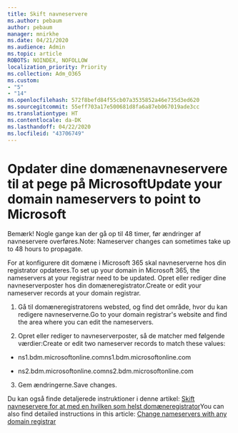 ```yaml
---
title: Skift navneservere
ms.author: pebaum
author: pebaum
manager: mnirkhe
ms.date: 04/21/2020
ms.audience: Admin
ms.topic: article
ROBOTS: NOINDEX, NOFOLLOW
localization_priority: Priority
ms.collection: Adm_O365
ms.custom:
- "5"
- "14"
ms.openlocfilehash: 572f8befd84f55cb07a3535852a46e735d3ed620
ms.sourcegitcommit: 55eff703a17e500681d8fa6a87eb067019ade3cc
ms.translationtype: HT
ms.contentlocale: da-DK
ms.lasthandoff: 04/22/2020
ms.locfileid: "43706749"
---
```

# <a name="update-your-domain-nameservers-to-point-to-microsoft"></a><span data-ttu-id="e5379-102">Opdater dine domænenavneservere til at pege på Microsoft</span><span class="sxs-lookup"><span data-stu-id="e5379-102">Update your domain nameservers to point to Microsoft</span></span>

<span data-ttu-id="e5379-103">Bemærk! Nogle gange kan der gå op til 48 timer, før ændringer af navneservere overføres.</span><span class="sxs-lookup"><span data-stu-id="e5379-103">Note: Nameserver changes can sometimes take up to 48 hours to propagate.</span></span>
  
<span data-ttu-id="e5379-104">For at konfigurere dit domæne i Microsoft 365 skal navneserverne hos din registrator opdateres.</span><span class="sxs-lookup"><span data-stu-id="e5379-104">To set up your domain in Microsoft 365, the nameservers at your registrar need to be updated.</span></span> <span data-ttu-id="e5379-105">Opret eller rediger dine navneserverposter hos din domæneregistrator.</span><span class="sxs-lookup"><span data-stu-id="e5379-105">Create or edit your nameserver records at your domain registrar.</span></span>
  
1. <span data-ttu-id="e5379-106">Gå til domæneregistratorens websted, og find det område, hvor du kan redigere navneserverne.</span><span class="sxs-lookup"><span data-stu-id="e5379-106">Go to your domain registrar's website and find the area where you can edit the nameservers.</span></span>
  
2. <span data-ttu-id="e5379-107">Opret eller rediger to navneserverposter, så de matcher med følgende værdier:</span><span class="sxs-lookup"><span data-stu-id="e5379-107">Create or edit two nameserver records to match these values:</span></span>

  - <span data-ttu-id="e5379-108">ns1.bdm.microsoftonline.com</span><span class="sxs-lookup"><span data-stu-id="e5379-108">ns1.bdm.microsoftonline.com</span></span>

  - <span data-ttu-id="e5379-109">ns2.bdm.microsoftonline.com</span><span class="sxs-lookup"><span data-stu-id="e5379-109">ns2.bdm.microsoftonline.com</span></span>

3. <span data-ttu-id="e5379-110">Gem ændringerne.</span><span class="sxs-lookup"><span data-stu-id="e5379-110">Save changes.</span></span>

<span data-ttu-id="e5379-111">Du kan også finde detaljerede instruktioner i denne artikel: [Skift navneservere for at med en hvilken som helst domæneregistrator](https://docs.microsoft.com//office365/admin/get-help-with-domains/change-nameservers-at-any-domain-registrar)</span><span class="sxs-lookup"><span data-stu-id="e5379-111">You can also find detailed instructions in this article: [Change nameservers with any domain registrar](https://docs.microsoft.com//office365/admin/get-help-with-domains/change-nameservers-at-any-domain-registrar)</span></span>
  